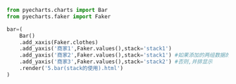 
<BlogInfo id="89" title="9.柱状图stack的使用" author="白日梦想猿" pv=0 read_times=0 pre_cost_time=0分17秒 category="pyecharts学习" tag_list="['pyecharts学习']" create_time="2021.01.21 13:54:39" update_time="2021.01.21 14:46:23" />

```python
from pyecharts.charts import Bar
from pyecharts.faker import Faker

bar=(
    Bar()
    .add_xaxis(Faker.clothes)
    .add_yaxis('商家1',Faker.values(),stack='stack1')
    .add_yaxis('商家2',Faker.values(),stack='stack1') #如果添加的两组数据的stack相同,则会把数据显示在同一个柱子上
    .add_yaxis('商家3',Faker.values(),stack='stack2') #否则,并排显示
    .render('5.bar(stack的使用).html')
)
```
